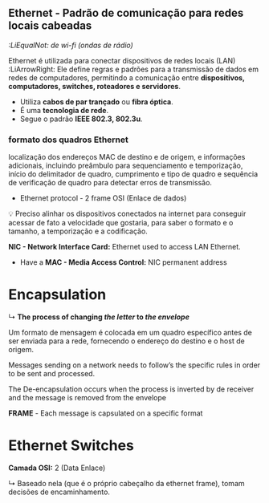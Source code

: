 ## Ethernet - Padrão de comunicação para redes locais cabeadas

 *:LiEqualNot: de wi-fi (ondas de rádio)*

Ethernet é utilizada para conectar dispositivos de redes locais (LAN) :LiArrowRight: Ele define regras e padrões para a transmissão de dados em redes de computadores, permitindo a comunicação entre **dispositivos, computadores, switches, roteadores e servidores**.

- Utiliza **cabos de par trançado** ou **fibra óptica**.
- É uma **tecnologia de rede**.
- Segue o padrão **IEEE 802.3, 802.3u**.

### formato dos quadros Ethernet 
localização dos endereços MAC de destino e de origem, e informações adicionais, incluindo preâmbulo para sequenciamento e temporização, início do delimitador de quadro, cumprimento e tipo de quadro e sequência de verificação de quadro para detectar erros de transmissão.

- Ethernet protocol - 2 frame OSI (Enlace de dados)

<aside> 💡
Preciso alinhar os dispositivos conectados na internet para conseguir acessar de fato a velocidade que gostaria, para saber o formato e o tamanho, a temporização e a codificação.
</aside>

**NIC - Network Interface Card:** Ethernet used to access LAN Ethernet.

- Have a **MAC - Media Access Control:** NIC permanent address

# Encapsulation

↳ **The process of changing _the letter_ to _the envelope_**

Um formato de mensagem é colocada em um quadro específico antes de ser enviada para a rede, fornecendo o endereço do destino e o host de origem.

Messages sending on a network needs to follow’s the specific rules in order to be sent and processed.

The De-encapsulation occurs when the process is inverted by de receiver and the message is removed from the envelope

**FRAME** - Each message is capsulated on a specific format

# Ethernet Switches

**Camada OSI:** 2 (Data Enlace)

↳ Baseado nela (que é o próprio cabeçalho da ethernet frame), tomam decisões de encaminhamento.